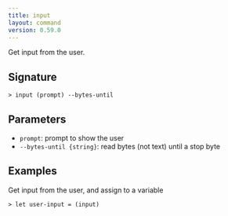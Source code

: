 ```yaml
---
title: input
layout: command
version: 0.59.0
---
```


Get input from the user.

## Signature

```> input (prompt) --bytes-until```

## Parameters

 -  `prompt`: prompt to show the user
 -  `--bytes-until {string}`: read bytes (not text) until a stop byte

## Examples

Get input from the user, and assign to a variable
```shell
> let user-input = (input)
```

